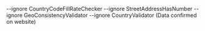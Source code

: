 --ignore CountryCodeFillRateChecker --ignore StreetAddressHasNumber --ignore GeoConsistencyValidator --ignore CountryValidator (Data confirmed on website)
